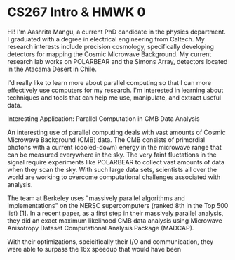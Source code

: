 # CS267 Intro & HMWK 0

Hi! I'm Aashrita Mangu, a current PhD candidate in the physics department. I graduated with a degree in electrical engineering from Caltech. My research interests include precision cosmology, specifically developing detectors for mapping the Cosmic Microwave Background. My current research lab works on POLARBEAR and the Simons Array, detectors located in the Atacama Desert in Chile.

I'd really like to learn more about parallel computing so that I can more effectively use computers for my research. I'm interested in learning about techniques and tools that can help me use, manipulate, and extract useful data.

Interesting Application: Parallel Computation in CMB Data Analysis

An interesting use of parallel computing deals with vast amounts of Cosmic Microwave Background (CMB) data. The CMB consists of primordial photons with a current (cooled-down) energy in the microwave range that can be measured everywhere in the sky. The very faint fluctations in the signal require experiments like POLARBEAR to collect vast amounts of data when they scan the sky. With such large data sets, scientists all over the world are working to overcome computational challenges associated with analysis.

The team at Berkeley uses "massively parallel algorithms and implementations" on the NERSC supercomputers (ranked 8th in the Top 500 list) [1]. In a recent paper, as a first step in their massively parallel analysis, they did an exact maximum likelihood CMB data analysis using Microwave Anisotropy Dataset Computational Analysis Package (MADCAP).

With their optimizations, speicifically their I/O and communication, they were able to surpass the 16x speedup that would have been 

